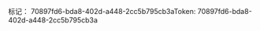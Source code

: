 <span data-ttu-id="67674-101">标记： 70897fd6-bda8-402d-a448-2cc5b795cb3a</span><span class="sxs-lookup"><span data-stu-id="67674-101">Token: 70897fd6-bda8-402d-a448-2cc5b795cb3a</span></span>
